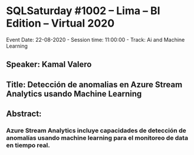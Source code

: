 # SQLSaturday #1002  – Lima – BI Edition – Virtual 2020
Event Date: 22-08-2020 - Session time: 11:00:00 - Track: Ai and Machine Learning
## Speaker: Kamal Valero
## Title: Detección de anomalias en Azure Stream Analytics usando Machine Learning
## Abstract:
### Azure Stream Analytics incluye capacidades de detección de anomalías usando machine learning para el monitoreo de data en tiempo real.
